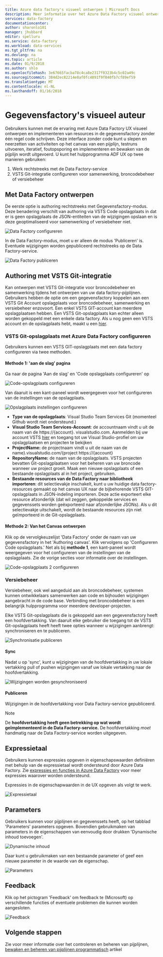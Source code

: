 ```yaml
---
title: Azure data factory's visueel ontwerpen | Microsoft Docs
description: Meer informatie over het Azure Data Factory visueel ontwerpen
services: data-factory
documentationcenter: 
author: sharonlo101
manager: jhubbard
editor: spelluru
ms.service: data-factory
ms.workload: data-services
ms.tgt_pltfrm: na
ms.devlang: na
ms.topic: article
ms.date: 01/9/2018
ms.author: shlo
ms.openlocfilehash: 3e67665facba78c4ca8e2317f0323b4c5c02a49c
ms.sourcegitcommit: 384d2ec82214e8af0fc4891f9f840fb7cf89ef59
ms.translationtype: MT
ms.contentlocale: nl-NL
ms.lasthandoff: 01/16/2018
---
```

# <a name="visually-author-data-factories"></a>Gegevensfactory's visueel auteur
Gebruikers kunnen met de ervaring met Azure Data Factory UX visueel ontwerpen en implementeren van resources in de gegevensfactory zonder één regel code schrijven. Deze interface zonder code kunt u slepen en neerzetten van activiteiten op het canvas van een pijplijn, testruns uitvoeren, iteratief, foutopsporing en implementeren en bewaken van de pijplijn wordt uitgevoerd. U kunt het hulpprogramma ADF UX op twee manieren gebruiken:

1. Werk rechtstreeks met de Data Factory-service
2. VSTS Git-integratie configureren voor samenwerking, broncodebeheer of versiebeheer

## <a name="authoring-with-data-factory"></a>Met Data Factory ontwerpen
De eerste optie is authoring rechtstreeks met Gegevensfactory-modus. Deze benadering verschilt van authoring via VSTS Code opslagplaats in dat er is geen opslagplaats de JSON-entiteiten van de wijzigingen opslaan en is deze geoptimaliseerd voor samenwerking of versiebeheer niet.

![Data Factory configureren](media/author-visually/configure-data-factory.png)

In de Data Factory-modus, moet u er alleen de modus 'Publiceren' is. Eventuele wijzigingen worden gepubliceerd rechtstreeks op de Data Factory-service.

![Data Factory publiceren](media/author-visually/data-factory-publish.png)

## <a name="authoring-with-vsts-git-integration"></a>Authoring met VSTS Git-integratie
Kan ontwerpen met VSTS Git-integratie voor broncodebeheer en samenwerking tijdens het ontwerpen van uw data factory-pijplijnen. Gebruikers hebben de optie om een gegevensfactory koppelen aan een VSTS Git Account opslagplaats voor broncodebeheer, samenwerking en versiebeheer enzovoort. Een enkel VSTS GIT-account kan meerdere opslagplaatsen hebben. Een VSTS Git-opslagplaats kan echter alleen worden gekoppeld met een enkele data factory. Als u nog geen een VSTS account en de opslagplaats hebt, maakt u een [hier](https://docs.microsoft.com/en-us/vsts/accounts/create-account-msa-or-work-student).

### <a name="configure-vsts-git-repo-with-azure-data-factory"></a>VSTS Git-opslagplaats met Azure Data Factory configureren
Gebruikers kunnen een VSTS GIT-opslagplaats met een data factory configureren via twee methoden.

#### <a name="method-1-lets-get-started-page"></a>Methode 1: 'aan de slag' pagina

Ga naar de pagina 'Aan de slag' en 'Code opslagplaats configureren' op

![Code-opslagplaats configureren](media/author-visually/configure-repo.png)

Van daaruit is een kant-paneel wordt weergegeven voor het configureren van de instellingen van de opslagplaats.

![Opslagplaats instellingen configureren](media/author-visually/repo-settings.png)
* **Type van de opslagplaats**: Visual Studio Team Services Git (momenteel Github wordt niet ondersteund.)
* **Visual Studio Team Services-Account**: de accountnaam vindt u uit de naam van de https://{account}. visualstudio.com. Aanmelden bij uw account VSTS [hier](https://www.visualstudio.com/team-services/git/) en toegang tot uw Visual Studio-profiel om uw opslagplaatsen en projecten te bekijken
* **ProjectName:** de projectnaam vindt u uit de naam van de name}.visualstudio.com/{project https://{account}
* **RepositoryName:** de naam van de opslagplaats. VSTS projecten bevatten Git-opslagplaatsen voor het beheren van uw broncode wanneer uw project groeit. Maak een nieuwe opslagplaats of een bestaande opslagplaats al in het project, gebruiken.
* **Bestaande resources van de Data Factory naar bibliotheek importeren**: dit selectievakje inschakelt, kunt u uw huidige data factory-resources gemaakt op het canvas UX naar de bijbehorende VSTS GIT-opslagplaats in JSON-indeling importeren. Deze actie exporteert elke resource afzonderlijk (dat wil zeggen, gekoppelde services en gegevenssets worden geëxporteerd naar afzonderlijke JSONs).    Als u dit selectievakje uitschakelt, wordt de bestaande resources zijn niet geïmporteerd in de Git-opslagplaats.

#### <a name="method-2-from-authoring-canvas"></a>Methode 2: Van het Canvas ontwerpen

Klik op de vervolgkeuzelijst 'Data Factory' onder de naam van uw gegevensfactory in het 'Authoring canvas'. Klik vervolgens op 'Configureren Code opslagplaats.' Net als bij **methode 1**, een kant-paneel wordt weergegeven voor het configureren van de instellingen van de opslagplaats. Zie de vorige secties voor informatie over de instellingen.

![Code-opslagplaats 2 configureren](media/author-visually/configure-repo-2.png)

### <a name="version-control"></a>Versiebeheer
Versiebeheer, ook wel aangeduid aan als broncodebeheer, systemen kunnen ontwikkelaars samenwerken aan code en bijhouden wijzigingen aangebracht in de code base. Verbinding met broncodebeheer is een belangrijk hulpprogramma voor meerdere developer-projecten.

Elke VSTS Git-opslagplaats die is gekoppeld aan een gegevensfactory heeft een hoofdvertakking. Van daaruit elke gebruiker die toegang tot de VSTS Git-opslagplaats heeft heeft twee opties wanneer u wijzigingen aanbrengt: synchroniseren en te publiceren.

![Synchronisatie publiceren](media/author-visually/sync-publish.png)

#### <a name="sync"></a>Sync

Nadat u op 'sync', kunt u wijzigingen van de hoofdvertakking in uw lokale vertakking pull of pushen wijzigingen vanaf uw lokale vertakking naar de hoofdvertakking.

![Wijzigingen worden gesynchroniseerd](media/author-visually/sync-change.png)

#### <a name="publish"></a>Publiceren
 Wijzigingen in de hoofdvertakking voor Data Factory-service gepubliceerd.

> [!NOTE]
> De **hoofdvertakking heeft geen betrekking op wat wordt geïmplementeerd in de Data Factory-service.** De hoofdvertakking *moet* handmatig naar de Data Factory-service worden uitgegeven.




## <a name="expression-language"></a>Expressietaal

Gebruikers kunnen expressies opgeven in eigenschapswaarden definiëren met behulp van de expressietaal wordt ondersteund door Azure Data Factory. Zie [expressies en functies in Azure Data Factory](control-flow-expression-language-functions.md) voor meer expressies waarover worden ondersteund.

Expressies in de eigenschapwaarden in de UX opgeven als volgt te werk.

![Expressietaal](media/author-visually/expression-language.png)

## <a name="parameters"></a>Parameters
Gebruikers kunnen voor pijplijnen en gegevenssets heeft, op het tabblad 'Parameters' parameters opgeven. Bovendien gebruikmaken van parameters in de eigenschappen van eenvoudig door drukken 'Dynamische inhoud toevoegen'.

![Dynamische inhoud](media/author-visually/dynamic-content.png)

Daar kunt u gebruikmaken van een bestaande parameter of geef een nieuwe parameter in de waarde van de eigenschap.

![Parameters](media/author-visually/parameters.png)

## <a name="feedback"></a>Feedback
Klik op het pictogram 'Feedback' om feedback te (Microsoft) op verschillende functies of eventuele problemen die kunnen worden aangesloten.

![Feedback](media/monitor-visually/feedback.png)

## <a name="next-steps"></a>Volgende stappen

Zie voor meer informatie over het controleren en beheren van pijplijnen, [bewaken en beheren van pijplijnen programmatisch](monitor-programmatically.md) artikel
